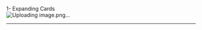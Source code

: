 1- Expanding Cards <br/>
![Uploading image.png…]()

------------------------------------------------------------------
